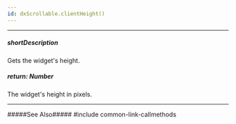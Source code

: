 ```yaml
---
id: dxScrollable.clientHeight()
---
```

---
##### shortDescription
Gets the widget's height.

##### return: Number
The widget's height in pixels.

---
#####See Also#####
#include common-link-callmethods